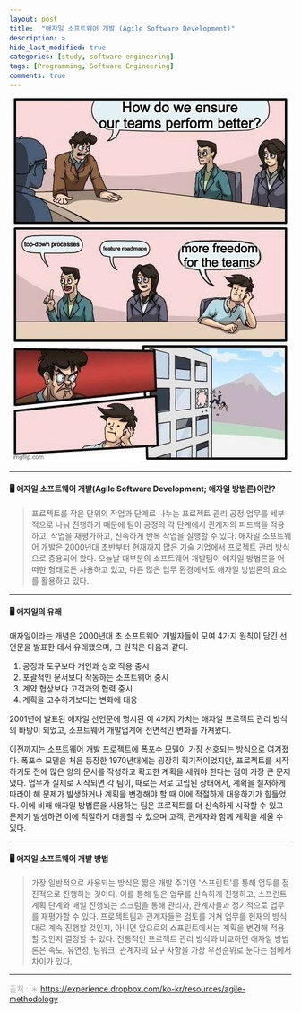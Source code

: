 ```yaml
---
layout: post
title:  "애자일 소프트웨어 개발 (Agile Software Development)"
description: >
hide_last_modified: true
categories: [study, software-engineering]
tags: [Programming, Software Engineering]
comments: true
---
```


<p align="center">
  <img src="../../../assets/img/blog/software_engineering/agile.jpg">
</p>

-----

#### 🖥️ 애자일 소프트웨어 개발(Agile Software Development; 애자일 방법론)이란?

> 프로젝트를 작은 단위의 작업과 단계로 나누는 프로젝트 관리 공정·업무를 세부적으로 나눠 진행하기 때문에 팀이 공정의 각 단계에서 관계자의 피드백을 적용하고, 작업을 재평가하고, 신속하게 반복 작업을 실행할 수 있다. 
애자일 소프트웨어 개발은 2000년대 초반부터 현재까지 많은 기술 기업에서 프로젝트 관리 방식으로 중용되어 왔다. 오늘날 대부분의 소프트웨어 개발팀이 애자일 방법론을 어떠한 형태로든 사용하고 있고, 다른 많은 업무 환경에서도 애자일 방법론의 요소를 활용하고 있다.

----

#### 🖥️ 애자일의 유래
애자일이라는 개념은 2000년대 초 소프트웨어 개발자들이 모여 4가지 원칙이 담긴 선언문을 발표한 데서 유래했으며, 그 원칙은 다음과 같다.

1. 공정과 도구보다 개인과 상호 작용 중시
2. 포괄적인 문서보다 작동하는 소프트웨어 중시
3. 계약 협상보다 고객과의 협력 중시
4. 계획을 고수하기보다는 변화에 대응

2001년에 발표된 애자일 선언문에 명시된 이 4가지 가치는 애자일 프로젝트 관리 방식의 바탕이 되었고, 소프트웨어 개발업계에 전면적인 변화를 가져왔다.

이전까지는 소프트웨어 개발 프로젝트에 폭포수 모델이 가장 선호되는 방식으로 여겨졌다. 폭포수 모델은 처음 등장한 1970년대에는 굉장히 획기적이었지만, 프로젝트를 시작하기도 전에 많은 양의 문서를 작성하고 확고한 계획을 세워야 한다는 점이 가장 큰 문제였다. 
업무가 실제로 시작되면 각 팀이, 때로는 서로 고립된 상태에서, 계획을 철저하게 따라야 해 문제가 발생하거나 계획을 변경해야 할 때 이에 적절하게 대응하기가 힘들었다. 
이에 비해 애자일 방법론을 사용하는 팀은 프로젝트를 더 신속하게 시작할 수 있고 문제가 발생하면 이에 적절하게 대응할 수 있으며 고객, 관계자와 함께 계획을 세울 수 있다.

----

#### 🖥️ 애자일 소프트웨어 개발 방법

> 가장 일반적으로 사용되는 방식은 짧은 개발 주기인 '스프린트'를 통해 업무를 점진적으로 진행하는 것이다. 
이를 통해 팀은 업무를 신속하게 진행하고, 스프린트 계획 단계와 매일 진행되는 스크럼을 통해 관리자, 관계자들과 정기적으로 업무를 재평가할 수 있다. 
프로젝트팀과 관계자들은 검토를 거쳐 업무를 현재의 방식대로 계속 진행할 것인지, 아니면 앞으로의 스프린트에서는 계획을 변경해 적용할 것인지 결정할 수 있다.
전통적인 프로젝트 관리 방식과 비교하면 애자일 방법론은 속도, 유연성, 팀워크, 관계자의 요구 사항을 가장 우선순위로 둔다는 점에서 차이가 있다.

-----
<span style="color:darkgray">출처 : 
＊ https://experience.dropbox.com/ko-kr/resources/agile-methodology <br>
</span> 